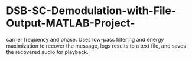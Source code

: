 # DSB-SC-Demodulation-with-File-Output-MATLAB-Project-
carrier frequency and phase. Uses low-pass filtering and energy maximization to recover the message, logs results to a text file, and saves the recovered audio for playback.
